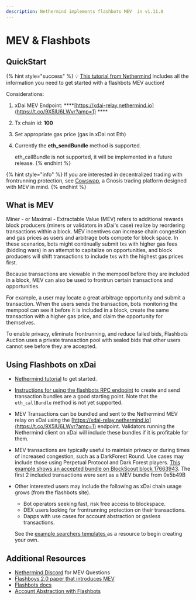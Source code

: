 ```yaml
---
description: Nethermind implements flashbots MEV  in v1.11.0
---
```


# MEV & Flashbots

## QuickStart

{% hint style="success" %}
💡 [This tutorial from Nethermind](https://medium.com/nethermind-eth/how-to-run-the-flashbots-auction-mechanism-on-nethermind-d6dd7b7b9962) includes all the information you need to get started with a flashbots MEV auction!

Considerations:

1. xDai MEV Endpoint: ****[https://xdai-relay.nethermind.io](https://t.co/9X5lU6LWvr?amp=1) ****
2. Tx chain id: **100**
3. Set appropriate gas price \(gas in xDai not Eth\)
4.  Currently the **eth\_sendBundle** method is supported. 

    eth\_callBundle is not supported, it will be implemented in a future release.
{% endhint %}

{% hint style="info" %}
If you are interested in decentralized trading with frontrunning protection, see [Cowswap](https://cowswap.exchange/#/swap), a Gnosis trading platform designed with MEV in mind.
{% endhint %}

## What is MEV

Miner - or Maximal - Extractable Value \(MEV\) refers to additional rewards block producers \(miners or validators in xDai's case\) realize by reordering transactions within a block. MEV incentives can increase chain congestion and gas prices as users and arbitrage bots compete for block space. In these scenarios, bots might continually submit txs with higher gas fees \(bidding wars\) in an attempt to capitalize on opportunities, and block producers will shift transactions to include txs with the highest gas prices first.  

Because transactions are viewable in the mempool before they are included in a block, MEV can also be used to frontrun certain transactions and opportunities.

For example, a user may locate a great arbitrage opportunity and submit a transaction. When the users sends the transaction, bots monitoring the mempool can see it before it is included in a block, create the same transaction with a higher gas price, and claim the opportunity for themselves.

To enable privacy, eliminate frontrunning, and reduce failed bids, Flashbots Auction uses a private transaction pool with sealed bids that other users cannot see before they are accepted.  

## Using Flashbots on xDai

* [Nethermind tutorial](https://medium.com/nethermind-eth/how-to-run-the-flashbots-auction-mechanism-on-nethermind-d6dd7b7b9962) to get started. 
* [Instructions for using the flashbots RPC endpoint](https://docs.flashbots.net/flashbots-auction/searchers/advanced/rpc-endpoint) to create and send transaction bundles are a good starting point. Note that the `eth_callBundle` method is not yet supported. 
* MEV Transactions can be bundled and sent to the Nethermind MEV relay on xDai using the [https://xdai-relay.nethermind.io](https://t.co/9X5lU6LWvr?amp=1) endpoint. Validators running the Nethermind client on xDai will include these bundles if it is profitable for them.  
* MEV transactions are typically useful to maintain privacy or during times of increased congestion, such as a DarkForest Round. Use cases may include those using Perpetual Protocol and Dark Forest players. [This example shows an accepted bundle on BlockScout block 17663943](https://blockscout.com/xdai/mainnet/blocks/17663943/transactions). The first 2 included transactions were sent as a MEV bundle from 0x5b49B 
* Other interested users may include the following as xDai chain usage grows \(from the flashbots site\).

  * Bot operators seeking fast, risk free access to blockspace.
  * DEX users looking for frontrunning protection on their transactions.
  * Dapps with use cases for account abstraction or gasless transactions.

  
  See the [example searchers templates ](https://docs.flashbots.net/flashbots-auction/searchers/example-searchers/simple-arbitrage-bot)as a resource to begin creating your own.

## Additional Resources

* [Nethermind Discord](https://discord.com/invite/PaCMRFdvWT) for MEV Questions
* [Flashboys 2.0 paper that introduces MEV](https://ieeexplore.ieee.org/document/9152675)
* [Flashbots docs](https://docs.flashbots.net/)
* [Account Abstraction with Flashbots](https://medium.com/flashbots/flashbots-transparency-report-february-2021-8ac45b467d0a)


